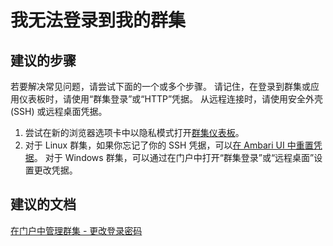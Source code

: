 <properties
    pageTitle="I can't log in to my cluster"
    description="我无法登录到我的群集"
    service="microsoft.hdinsight"
    resource="clusters"
    authors="matt1883"
    displayOrder="2"
    selfHelpType="resource"
    supportTopicIds=""
    resourceTags=""
    productPesIds=""
    cloudEnvironments="public"
/>


# 我无法登录到我的群集

## **建议的步骤**
 若要解决常见问题，请尝试下面的一个或多个步骤。  请记住，在登录到群集或应用仪表板时，请使用“群集登录”或“HTTP”凭据。  从远程连接时，请使用安全外壳 (SSH) 或远程桌面凭据。
 
 1. 尝试在新的浏览器选项卡中以隐私模式打开[群集仪表板](data-blade:Microsoft_Azure_HDInsight.DashboardBlade)。
 2. 对于 Linux 群集，如果你忘记了你的 SSH 凭据，可以[在 Ambari UI 中重置凭据](https://azure.microsoft.com/documentation/articles/hdinsight-administer-use-portal-linux/#change-passwords)。  对于 Windows 群集，可以通过在门户中打开“群集登录”或“远程桌面”设置更改凭据。

## **建议的文档**
[在门户中管理群集 - 更改登录密码](https://azure.microsoft.com/documentation/articles/hdinsight-administer-use-portal-linux/#change-passwords)<br>



<!--HONumber=Jun16_HO5-->


